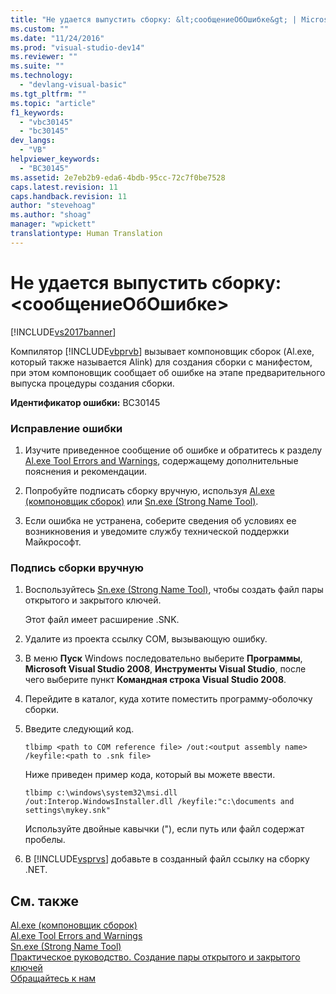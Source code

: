 ```yaml
---
title: "Не удается выпустить сборку: &lt;сообщениеОбОшибке&gt; | Microsoft Docs"
ms.custom: ""
ms.date: "11/24/2016"
ms.prod: "visual-studio-dev14"
ms.reviewer: ""
ms.suite: ""
ms.technology: 
  - "devlang-visual-basic"
ms.tgt_pltfrm: ""
ms.topic: "article"
f1_keywords: 
  - "vbc30145"
  - "bc30145"
dev_langs: 
  - "VB"
helpviewer_keywords: 
  - "BC30145"
ms.assetid: 2e7eb2b9-eda6-4bdb-95cc-72c7f0be7528
caps.latest.revision: 11
caps.handback.revision: 11
author: "stevehoag"
ms.author: "shoag"
manager: "wpickett"
translationtype: Human Translation
---
```

# Не удается выпустить сборку: &lt;сообщениеОбОшибке&gt;
[!INCLUDE[vs2017banner](../../../csharp/includes/vs2017banner.md)]

Компилятор [!INCLUDE[vbprvb](../../../csharp/programming-guide/concepts/linq/includes/vbprvb_md.md)] вызывает компоновщик сборок \(Al.exe, который также называется Alink\) для создания сборки с манифестом, при этом компоновщик сообщает об ошибке на этапе предварительного выпуска процедуры создания сборки.  
  
 **Идентификатор ошибки:** BC30145  
  
### Исправление ошибки  
  
1.  Изучите приведенное сообщение об ошибке и обратитесь к разделу [Al.exe Tool Errors and Warnings](http://msdn.microsoft.com/ru-ru/7f125d49-0a03-47a6-9ba9-d61a679a7d4b), содержащему дополнительные пояснения и рекомендации.  
  
2.  Попробуйте подписать сборку вручную, используя [Al.exe \(компоновщик сборок\)](../Topic/Al.exe%20\(Assembly%20Linker\).md) или [Sn.exe \(Strong Name Tool\)](../Topic/Sn.exe%20\(Strong%20Name%20Tool\).md).  
  
3.  Если ошибка не устранена, соберите сведения об условиях ее возникновения и уведомите службу технической поддержки Майкрософт.  
  
### Подпись сборки вручную  
  
1.  Воспользуйтесь [Sn.exe \(Strong Name Tool\)](../Topic/Sn.exe%20\(Strong%20Name%20Tool\).md), чтобы создать файл пары открытого и закрытого ключей.  
  
     Этот файл имеет расширение .SNK.  
  
2.  Удалите из проекта ссылку COM, вызывающую ошибку.  
  
3.  В меню **Пуск** Windows последовательно выберите **Программы**, **Microsoft Visual Studio 2008**, **Инструменты Visual Studio**, после чего выберите пункт **Командная строка Visual Studio 2008**.  
  
4.  Перейдите в каталог, куда хотите поместить программу\-оболочку сборки.  
  
5.  Введите следующий код.  
  
    ```  
    tlbimp <path to COM reference file> /out:<output assembly name> /keyfile:<path to .snk file>  
    ```  
  
     Ниже приведен пример кода, который вы можете ввести.  
  
    ```  
    tlbimp c:\windows\system32\msi.dll /out:Interop.WindowsInstaller.dll /keyfile:"c:\documents and settings\mykey.snk"  
    ```  
  
     Используйте двойные кавычки \("\), если путь или файл содержат пробелы.  
  
6.  В [!INCLUDE[vsprvs](../../../csharp/includes/vsprvs_md.md)] добавьте в созданный файл ссылку на сборку .NET.  
  
## См. также  
 [Al.exe \(компоновщик сборок\)](../Topic/Al.exe%20\(Assembly%20Linker\).md)   
 [Al.exe Tool Errors and Warnings](http://msdn.microsoft.com/ru-ru/7f125d49-0a03-47a6-9ba9-d61a679a7d4b)   
 [Sn.exe \(Strong Name Tool\)](../Topic/Sn.exe%20\(Strong%20Name%20Tool\).md)   
 [Практическое руководство. Создание пары открытого и закрытого ключей](../Topic/How%20to:%20Create%20a%20Public-Private%20Key%20Pair.md)   
 [Обращайтесь к нам](/visual-studio/ide/talk-to-us)